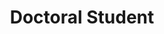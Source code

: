 ---
layout: person
name: "Chenyi Zhang"
image: "/assets/people/zhangchenyi.png"
title: "Doctoral Student"
category: "Student"
links:
  - link: "chenyi.zhang@smail.nju.edu.cn"
    icon: "email"
---